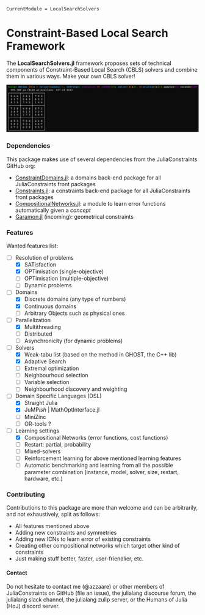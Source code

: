 ```@meta
CurrentModule = LocalSearchSolvers
```

# Constraint-Based Local Search Framework

The **LocalSearchSolvers.jl** framework proposes sets of technical components of Constraint-Based Local Search (CBLS) solvers and combine them in various ways. Make your own CBLS solver!

<!-- TODO: what is a CBLS solver etc. -->

![](img/sudoku3x3.png)

### Dependencies

This package makes use of several dependencies from the JuliaConstraints GitHub org:
- [ConstraintDomains.jl](https://github.com/JuliaConstraints/ConstraintDomains.jl): a domains back-end package for all JuliaConstraints front packages
- [Constraints.jl](https://github.com/JuliaConstraints/Constraints.jl): a constraints back-end package for all JuliaConstraints front packages
- [CompositionalNetworks.jl](https://github.com/JuliaConstraints/CompositionalNetworks.jl): a module to learn error functions automatically given a *concept*
- [Garamon.jl](https://github.com/JuliaConstraints/Garamon.jl) (incoming): geometrical constraints

### Features

Wanted features list:
- [ ] Resolution of problems
  - [x] SATisfaction
  - [x] OPTimisation (single-objective)
  - [ ] OPTimisation (multiple-objective)
  - [ ] Dynamic problems
- [ ] Domains
  - [x] Discrete domains (any type of numbers)
  - [x] Continuous domains
  - [ ] Arbitrary Objects such as physical ones
- [ ] Parallelization
  - [x] Multithreading
  - [ ] Distributed
  - [ ] Asynchronicity (for dynamic problems)
- [ ] Solvers
  - [x] Weak-tabu list (based on the method in GHOST, the C++ lib)
  - [x] Adaptive Search
  - [ ] Extremal optimization
  - [ ] Neighbourhoud selection
  - [ ] Variable selection
  - [ ] Neighbourhood discovery and weighting
- [ ] Domain Specific Languages (DSL)
  - [x] Straight Julia
  - [x] JuMP*ish* | MathOptInterface.jl
  - [ ] MiniZinc
  - [ ] OR-tools ?
- [ ] Learning settings
  - [x] Compositional Networks (error functions, cost functions)
  - [ ] Restart: partial, probability
  - [ ] Mixed-solvers
  - [ ] Reinforcement learning for above mentioned learning features
  - [ ] Automatic benchmarking and learning from all the possible parameter combination (instance, model, solver, size, restart, hardware, etc.)

### Contributing

Contributions to this package are more than welcome and can be arbitrarily, and not exhaustively, split as follows:
- All features mentioned above
- Adding new constraints and symmetries
- Adding new ICNs to learn error of existing constraints
- Creating other compositional networks which target other kind of constraints
- Just making stuff better, faster, user-friendlier, etc.

#### Contact
Do not hesitate to contact me (@azzaare) or other members of JuliaConstraints on GitHub (file an issue), the julialang discourse forum, the julialang slack channel, the julialang zulip server, or the Humans of Julia (HoJ) discord server.
